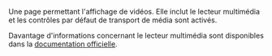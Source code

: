 ﻿Une page permettant l'affichage de vidéos. Elle inclut le lecteur multimédia et les contrôles par défaut de transport de média sont activés.

Davantage d'informations concernant le lecteur multimédia sont disponibles dans la [documentation officielle](https://docs.microsoft.com/en-us/windows/uwp/controls-and-patterns/media-playback).

